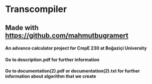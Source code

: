 # Transcompiler
## Made with https://github.com/mahmutbugramert
#### An advance calculator project for CmpE 230 at Boğaziçi University
#### Go to description.pdf for further information
#### Go to documentation(2).pdf or documentation(2).txt for further information about algorithm that we create
